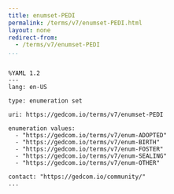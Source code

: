 ```yaml
---
title: enumset-PEDI
permalink: /terms/v7/enumset-PEDI.html
layout: none
redirect-from:
  - /terms/v7/enumset-PEDI
...
```


```

%YAML 1.2
---
lang: en-US

type: enumeration set

uri: https://gedcom.io/terms/v7/enumset-PEDI

enumeration values:
  - "https://gedcom.io/terms/v7/enum-ADOPTED"
  - "https://gedcom.io/terms/v7/enum-BIRTH"
  - "https://gedcom.io/terms/v7/enum-FOSTER"
  - "https://gedcom.io/terms/v7/enum-SEALING"
  - "https://gedcom.io/terms/v7/enum-OTHER"

contact: "https://gedcom.io/community/"
...

```
